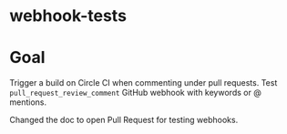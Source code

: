 # webhook-tests

# Goal
Trigger a build on Circle CI when commenting under pull requests. 
Test `pull_request_review_comment` GitHub webhook with keywords or @ mentions.


Changed the doc to open Pull Request for testing webhooks.
